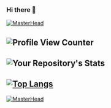 ### Hi there 👋
[![MasterHead](https://raw.githubusercontent.com/bugsfreeweb/bugsfreeweb/main/bugsfreeweb/images/bugsfree-header.png)](https://bugsfreeweb.github.io/bugsfreeweb)

![Profile View Counter](https://komarev.com/ghpvc/?username=bugsfreeweb)
---
![Your Repository's Stats](https://github-readme-stats.vercel.app/api?username=bugsfreeweb&show_icons=true)
---
[![Top Langs](https://github-readme-stats.vercel.app/api/top-langs/?username=bugsfreeweb&layout=compact&theme=vision-friendly-dark)](https://github.com/bugsfreeweb/github-readme-stats)
---
[![MasterHead](https://raw.githubusercontent.com/bugsfreeweb/bugsfreeweb/main/bugsfreeweb/images/bugsfree-footer.png)](https://bugsfreeweb.github.io/bugsfreeweb)
